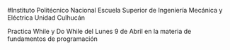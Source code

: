#Instituto Politécnico Nacional Escuela Superior de Ingeniería Mecánica y Eléctrica Unidad Culhucán

Practica While y Do While del Lunes 9 de Abril en la materia de fundamentos de programación

